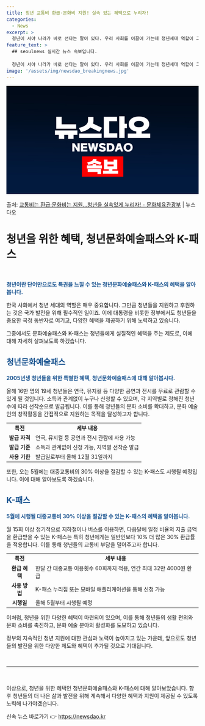 ```yaml
---
title: 청년 교통비 환급·문화비 지원! 실속 있는 혜택으로 누리자!
categories:
  - News
excerpt: >
  청년이 서야 나라가 바로 선다는 말이 있다. 우리 사회를 이끌어 가는데 청년세대 역할이 그만큼 중요하다는 의…
feature_text: >
  ## seoulnews 실시간 뉴스 속보입니다.

  청년이 서야 나라가 바로 선다는 말이 있다. 우리 사회를 이끌어 가는데 청년세대 역할이 그만큼 중요하다는 의…
image: '/assets/img/newsdao_breakingnews.jpg'
---
```


![뉴스다오 속보](/assets/img/newsdao_breakingnews.jpg)

<p>출처: <a href="https://newsdao.kr/3425" rel="dofollow">교통비는 환급·문화비는 지원…청년을 실속있게 누리자! - 문화체육관광부</a> | 뉴스다오</p>

<h1>청년을 위한 혜택, 청년문화예술패스와 K-패스</h1>
<p data-ke-size="size16">&nbsp;</p>
<p><b><span style="color: #1a5490;">청년이란 단어만으로도 특권을 느낄 수 있는 청년문화예술패스와 K-패스의 혜택을 알아봅니다.</span></b></p>
<p>한국 사회에서 청년 세대의 역할은 매우 중요합니다. 그만큼 청년들을 지원하고 후원하는 것은 국가 발전을 위해 필수적인 일이죠. 이에 대통령을 비롯한 정부에서도 청년들을 중요한 국정 동반자로 여기고, 다양한 혜택을 제공하기 위해 노력하고 있습니다.</p>
<p>그중에서도 문화예술패스와 K-패스는 청년들에게 실질적인 혜택을 주는 제도로, 이에 대해 자세히 살펴보도록 하겠습니다.</p>
<h2><b><span style="color: #1a5490;">청년문화예술패스</span></b></h2>
<p><b><span style="color: #1a5490;">2005년생 청년들을 위한 특별한 혜택, 청년문화예술패스에 대해 알아봅시다.</span></b></p>
<p>올해 16만 명의 19세 청년들은 연극, 뮤지컬 등 다양한 공연과 전시를 무료로 관람할 수 있게 될 것입니다. 소득과 관계없이 누구나 신청할 수 있으며, 각 지역별로 정해진 청년 수에 따라 선착순으로 발급됩니다. 이를 통해 청년들의 문화 소비를 확대하고, 문화 예술인의 창작활동을 간접적으로 지원하는 목적을 달성하고자 합니다.</p>
<table>
	<tbody>
		<tr>
			<td style="text-align: center; height: 17px;"><b>특전</b></td>
			<td style="text-align: center; height: 17px;"><b>세부 내용</b></td>
		</tr>
		<tr>
			<td style="text-align: center; height: 17px;"><b>발급 자격</b></td>
			<td>연극, 뮤지컬 등 공연과 전시 관람에 사용 가능</td>
		</tr>
		<tr>
			<td style="text-align: center; height: 17px;"><b>발급 기준</b></td>
			<td>소득과 관계없이 신청 가능, 지역별 선착순 발급</td>
		</tr>
		<tr>
			<td style="text-align: center; height: 17px;"><b>사용 기한</b></td>
			<td>발급일로부터 올해 12월 31일까지</td>
		</tr>
	</tbody>
</table>
<p>또한, 오는 5월에는 대중교통비의 30% 이상을 절감할 수 있는 K-패스도 시행될 예정입니다. 이에 대해 알아보도록 하겠습니다.</p>
<h2><b><span style="color: #1a5490;">K-패스</span></b></h2>
<p><b><span style="color: #1a5490;">5월에 시행될 대중교통비 30% 이상을 절감할 수 있는 K-패스의 혜택을 알아봅니다.</span></b></p>
<p>월 15회 이상 정기적으로 지하철이나 버스를 이용하면, 다음달에 일정 비율의 지출 금액을 환급받을 수 있는 K-패스는 특히 청년에게는 일반인보다 10% 더 많은 30% 환급률을 적용합니다. 이를 통해 청년들의 교통비 부담을 덜어주고자 합니다.</p>
<table>
	<tbody>
		<tr>
			<td style="text-align: center; height: 17px;"><b>특전</b></td>
			<td style="text-align: center; height: 17px;"><b>세부 내용</b></td>
		</tr>
		<tr>
			<td style="text-align: center; height: 17px;"><b>환급 혜택</b></td>
			<td>한달 간 대중교통 이용횟수 60회까지 적용, 연간 최대 32만 4000원 환급</td>
		</tr>
		<tr>
			<td style="text-align: center; height: 17px;"><b>사용 방법</b></td>
			<td>K-패스 누리집 또는 모바일 애플리케이션을 통해 신청 가능</td>
		</tr>
		<tr>
			<td style="text-align: center; height: 17px;"><b>시행일</b></td>
			<td>올해 5월부터 시행될 예정</td>
		</tr>
	</tbody>
</table>
<p>이처럼, 청년을 위한 다양한 혜택이 마련되어 있으며, 이를 통해 청년들의 생활 편의와 문화 소비를 촉진하고, 문화 예술 분야의 활성화를 도모하고 있습니다.</p>
<p>정부의 지속적인 청년 지원에 대한 관심과 노력이 높아지고 있는 가운데, 앞으로도 청년들의 발전을 위한 다양한 제도와 혜택이 추가될 것으로 기대됩니다.</p>
<p data-ke-size="size16">&nbsp;</p>
<hr>
<p data-ke-size="size16">&nbsp;</p>
<p>이상으로, 청년을 위한 혜택인 청년문화예술패스와 K-패스에 대해 알아보았습니다. 향후 청년들의 더 나은 삶과 발전을 위해 계속해서 다양한 혜택과 지원이 제공될 수 있도록 노력해 나가야겠습니다.</p> 

신속 뉴스 바로가기 👉 <a href="https://newsdao.kr" rel="dofollow">https://newsdao.kr</a>


